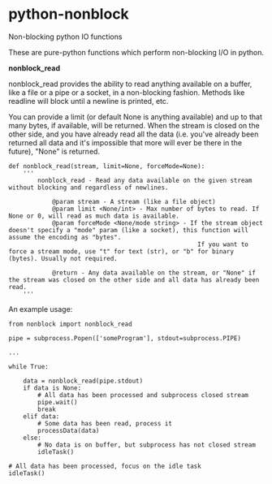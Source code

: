 # python-nonblock
Non-blocking python IO functions


These are pure-python functions which perform non-blocking I/O in python.



**nonblock\_read**

nonblock\_read provides the ability to read anything available on a buffer, like a file or a pipe or a socket, in a non-blocking fashion. Methods like readline will block until a newline is printed, etc.

You can provide a limit (or default None is anything available) and up to that many bytes, if available, will be returned. 
When the stream is closed on the other side, and you have already read all the data (i.e. you've already been returned all data and it's impossible that more will ever be there in the future), "None" is returned.


	def nonblock_read(stream, limit=None, forceMode=None):
		'''
			nonblock_read - Read any data available on the given stream without blocking and regardless of newlines.

				@param stream - A stream (like a file object)
				@param limit <None/int> - Max number of bytes to read. If None or 0, will read as much data is available.
				@param forceMode <None/mode string> - If the stream object doesn't specify a "mode" param (like a socket), this function will assume the encoding as "bytes".
														If you want to force a stream mode, use "t" for text (str), or "b" for binary (bytes). Usually not required.

				@return - Any data available on the stream, or "None" if the stream was closed on the other side and all data has already been read.
		'''


An example usage:


	from nonblock import nonblock_read

	pipe = subprocess.Popen(['someProgram'], stdout=subprocess.PIPE)

	...

	while True:

		data = nonblock_read(pipe.stdout)
		if data is None:
			# All data has been processed and subprocess closed stream
			pipe.wait()
			break
		elif data:
			# Some data has been read, process it
			processData(data)
		else:
			# No data is on buffer, but subprocess has not closed stream
			idleTask()

	# All data has been processed, focus on the idle task
	idleTask()


